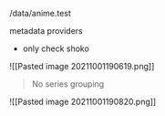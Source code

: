 /data/anime.test

metadata providers
- only check shoko

![[Pasted image 20211001190619.png]]

> No series grouping

![[Pasted image 20211001190820.png]]
